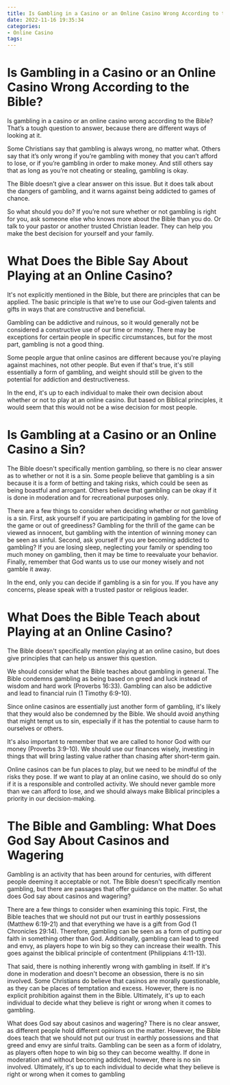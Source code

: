 ```yaml
---
title: Is Gambling in a Casino or an Online Casino Wrong According to the Bible
date: 2022-11-16 19:35:34
categories:
- Online Casino
tags:
---
```



#  Is Gambling in a Casino or an Online Casino Wrong According to the Bible?

Is gambling in a casino or an online casino wrong according to the Bible? That’s a tough question to answer, because there are different ways of looking at it.

Some Christians say that gambling is always wrong, no matter what. Others say that it’s only wrong if you’re gambling with money that you can’t afford to lose, or if you’re gambling in order to make money. And still others say that as long as you’re not cheating or stealing, gambling is okay.

The Bible doesn’t give a clear answer on this issue. But it does talk about the dangers of gambling, and it warns against being addicted to games of chance.

So what should you do? If you’re not sure whether or not gambling is right for you, ask someone else who knows more about the Bible than you do. Or talk to your pastor or another trusted Christian leader. They can help you make the best decision for yourself and your family.

#  What Does the Bible Say About Playing at an Online Casino?

It's not explicitly mentioned in the Bible, but there are principles that can be applied. The basic principle is that we're to use our God-given talents and gifts in ways that are constructive and beneficial.

Gambling can be addictive and ruinous, so it would generally not be considered a constructive use of our time or money. There may be exceptions for certain people in specific circumstances, but for the most part, gambling is not a good thing.

Some people argue that online casinos are different because you're playing against machines, not other people. But even if that's true, it's still essentially a form of gambling, and weight should still be given to the potential for addiction and destructiveness.

In the end, it's up to each individual to make their own decision about whether or not to play at an online casino. But based on Biblical principles, it would seem that this would not be a wise decision for most people.

#  Is Gambling at a Casino or an Online Casino a Sin?

The Bible doesn't specifically mention gambling, so there is no clear answer as to whether or not it is a sin. Some people believe that gambling is a sin because it is a form of betting and taking risks, which could be seen as being boastful and arrogant. Others believe that gambling can be okay if it is done in moderation and for recreational purposes only.

There are a few things to consider when deciding whether or not gambling is a sin. First, ask yourself if you are participating in gambling for the love of the game or out of greediness? Gambling for the thrill of the game can be viewed as innocent, but gambling with the intention of winning money can be seen as sinful. Second, ask yourself if you are becoming addicted to gambling? If you are losing sleep, neglecting your family or spending too much money on gambling, then it may be time to reevaluate your behavior. Finally, remember that God wants us to use our money wisely and not gamble it away.

In the end, only you can decide if gambling is a sin for you. If you have any concerns, please speak with a trusted pastor or religious leader.

#  What Does the Bible Teach about Playing at an Online Casino?

The Bible doesn't specifically mention playing at an online casino, but does give principles that can help us answer this question.

We should consider what the Bible teaches about gambling in general. The Bible condemns gambling as being based on greed and luck instead of wisdom and hard work (Proverbs 16:33). Gambling can also be addictive and lead to financial ruin (1 Timothy 6:9-10).

Since online casinos are essentially just another form of gambling, it's likely that they would also be condemned by the Bible. We should avoid anything that might tempt us to sin, especially if it has the potential to cause harm to ourselves or others.

It's also important to remember that we are called to honor God with our money (Proverbs 3:9-10). We should use our finances wisely, investing in things that will bring lasting value rather than chasing after short-term gain.

Online casinos can be fun places to play, but we need to be mindful of the risks they pose. If we want to play at an online casino, we should do so only if it is a responsible and controlled activity. We should never gamble more than we can afford to lose, and we should always make Biblical principles a priority in our decision-making.

#  The Bible and Gambling: What Does God Say About Casinos and Wagering

Gambling is an activity that has been around for centuries, with different people deeming it acceptable or not. The Bible doesn't specifically mention gambling, but there are passages that offer guidance on the matter. So what does God say about casinos and wagering?

There are a few things to consider when examining this topic. First, the Bible teaches that we should not put our trust in earthly possessions (Matthew 6:19-21) and that everything we have is a gift from God (1 Chronicles 29:14). Therefore, gambling can be seen as a form of putting our faith in something other than God. Additionally, gambling can lead to greed and envy, as players hope to win big so they can increase their wealth. This goes against the biblical principle of contentment (Philippians 4:11-13).

That said, there is nothing inherently wrong with gambling in itself. If it's done in moderation and doesn't become an obsession, there is no sin involved. Some Christians do believe that casinos are morally questionable, as they can be places of temptation and excess. However, there is no explicit prohibition against them in the Bible. Ultimately, it's up to each individual to decide what they believe is right or wrong when it comes to gambling.

What does God say about casinos and wagering? There is no clear answer, as different people hold different opinions on the matter. However, the Bible does teach that we should not put our trust in earthly possessions and that greed and envy are sinful traits. Gambling can be seen as a form of idolatry, as players often hope to win big so they can become wealthy. If done in moderation and without becoming addicted, however, there is no sin involved. Ultimately, it's up to each individual to decide what they believe is right or wrong when it comes to gambling
